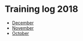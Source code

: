# Training log 2018
- [December](/training-log/2018/december/)
- [November](/training-log/2018/november/)
- [October](/training-log/2018/october/)

